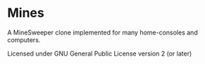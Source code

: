 # Mines
A MineSweeper clone implemented for many home-consoles and computers.

Licensed under GNU General Public License version 2 (or later)
